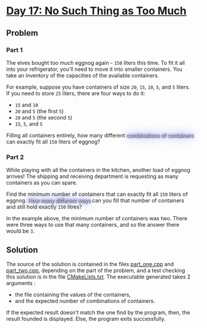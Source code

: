 # [Day 17: No Such Thing as Too Much](https://adventofcode.com/2015/day/17)

## Problem

### Part 1

The elves bought too much eggnog again - `150` liters this time. To fit it all into your refrigerator, you'll need to move it into smaller containers. You take an inventory of the capacities of the available containers.

For example, suppose you have containers of size `20`, `15`, `10`, `5`, and `5` liters. If you need to store `25` liters, there are four ways to do it:

- `15` and `10`
- `20` and `5` (the first `5`)
- `20` and `5` (the second `5`)
- `15`, `5`, and `5`

Filling all containers entirely, how many different <span style="color:white;text-shadow: 1px 1px 2px black, 0 0 25px blue, 0 0 5px darkblue;">combinations of containers</span> can exactly fit all `150` liters of eggnog?

### Part 2

While playing with all the containers in the kitchen, another load of eggnog arrives! The shipping and receiving department is requesting as many containers as you can spare.

Find the minimum number of containers that can exactly fit all `150` liters of eggnog. <span style="color:white;text-shadow: 1px 1px 2px black, 0 0 25px blue, 0 0 5px darkblue;">How many different ways</span> can you fill that number of containers and still hold exactly `150` litres?

In the example above, the minimum number of containers was two. There were three ways to use that many containers, and so the answer there would be `3`.

## Solution

The source of the solution is contained in the files [part_one.cpp](src/part_one.cpp) and [part_two.cpp](src/part_two.cpp), depending on the part of the problem, and a test checking this solution is in the file [CMakeLists.txt](CMakeLists.txt).
The executable generated takes 2 arguments :
- the file containing the values of the containers,
- and the expected number of combinations of containers.

If the expected result doesn't match the one find by the program, then, the result founded is displayed.
Else, the program exits successfully.

